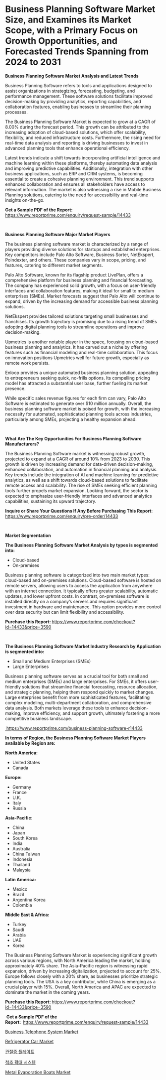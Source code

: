 <p><h1>Business Planning Software Market Size, and Examines its Market Scope, with a Primary Focus on Growth Opportunities, and Forecasted Trends Spanning from 2024 to 2031</h1></p><p><strong>Business Planning Software Market Analysis and Latest Trends</strong></p>
<p><p>Business Planning Software refers to tools and applications designed to assist organizations in strategizing, forecasting, budgeting, and performance management. These software solutions facilitate improved decision-making by providing analytics, reporting capabilities, and collaboration features, enabling businesses to streamline their planning processes.</p><p>The Business Planning Software Market is expected to grow at a CAGR of 8.00% during the forecast period. This growth can be attributed to the increasing adoption of cloud-based solutions, which offer scalability, flexibility, and reduced infrastructure costs. Furthermore, the rising need for real-time data analysis and reporting is driving businesses to invest in advanced planning tools that enhance operational efficiency.</p><p>Latest trends indicate a shift towards incorporating artificial intelligence and machine learning within these platforms, thereby automating data analysis and improving predictive capabilities. Additionally, integration with other business applications, such as ERP and CRM systems, is becoming essential to create a cohesive planning environment. This trend supports enhanced collaboration and ensures all stakeholders have access to relevant information. The market is also witnessing a rise in Mobile Business Planning solutions, catering to the need for accessibility and real-time insights on-the-go.</p></p>
<p><strong>Get a Sample PDF of the Report:&nbsp;</strong> <a href="https://www.reportprime.com/enquiry/request-sample/14433">https://www.reportprime.com/enquiry/request-sample/14433</a></p>
<p>&nbsp;</p>
<p><strong>Business Planning Software Major Market Players</strong></p>
<p><p>The business planning software market is characterized by a range of players providing diverse solutions for startups and established enterprises. Key competitors include Palo Alto Software, Business Sorter, NetEkspert, Poindexter, and others. These companies vary in scope, pricing, and features, catering to different market segments.</p><p>Palo Alto Software, known for its flagship product LivePlan, offers a comprehensive platform for business planning and financial forecasting. The company has experienced solid growth, with a focus on user-friendly interfaces and collaboration features, making it ideal for small to medium enterprises (SMEs). Market forecasts suggest that Palo Alto will continue to expand, driven by the increasing demand for accessible business planning solutions.</p><p>NetEkspert provides tailored solutions targeting small businesses and franchises. Its growth trajectory is promising due to a rising trend of SMEs adopting digital planning tools to streamline operations and improve decision-making.</p><p>Upmetrics is another notable player in the space, focusing on cloud-based business planning and analytics. It has carved out a niche by offering features such as financial modeling and real-time collaboration. This focus on innovation positions Upmetrics well for future growth, especially as remote work persists.</p><p>Enloop provides a unique automated business planning solution, appealing to entrepreneurs seeking quick, no-frills options. Its compelling pricing model has attracted a substantial user base, further fueling its market presence.</p><p>While specific sales revenue figures for each firm can vary, Palo Alto Software is estimated to generate over $10 million annually. Overall, the business planning software market is poised for growth, with the increasing necessity for automated, sophisticated planning tools across industries, particularly among SMEs, projecting a healthy expansion ahead.</p></p>
<p>&nbsp;</p>
<p><strong>What Are The Key Opportunities For Business Planning Software Manufacturers?</strong></p>
<p><p>The Business Planning Software market is witnessing robust growth, projected to expand at a CAGR of around 10% from 2023 to 2030. This growth is driven by increasing demand for data-driven decision-making, enhanced collaboration, and automation in financial planning and analysis. Key trends include the integration of AI and machine learning for predictive analytics, as well as a shift towards cloud-based solutions to facilitate remote access and scalability. The rise of SMEs seeking efficient planning tools further propels market expansion. Looking forward, the sector is expected to emphasize user-friendly interfaces and advanced analytics capabilities, sustaining its upward trajectory.</p></p>
<p><strong>Inquire or Share Your Questions If Any Before Purchasing This Report:</strong> <a href="https://www.reportprime.com/enquiry/pre-order/14433">https://www.reportprime.com/enquiry/pre-order/14433</a></p>
<p>&nbsp;</p>
<p><strong>Market Segmentation</strong></p>
<p><strong>The Business Planning Software Market Analysis by types is segmented into:</strong></p>
<p><ul><li>Cloud-based</li><li>On-premises</li></ul></p>
<p><p>Business planning software is categorized into two main market types: cloud-based and on-premises solutions. Cloud-based software is hosted on remote servers, allowing users to access the application from anywhere with an internet connection. It typically offers greater scalability, automatic updates, and lower upfront costs. In contrast, on-premises software is installed directly on a company’s servers and requires significant investment in hardware and maintenance. This option provides more control over data security but can limit flexibility and accessibility.</p></p>
<p><strong>Purchase this Report:&nbsp;</strong><a href="https://www.reportprime.com/checkout?id=14433&price=3590">https://www.reportprime.com/checkout?id=14433&price=3590</a></p>
<p>&nbsp;</p>
<p><strong>The Business Planning Software Market Industry Research by Application is segmented into:</strong></p>
<p><ul><li>Small and Medium Enterprises (SMEs)</li><li>Large Enterprises</li></ul></p>
<p><p>Business planning software serves as a crucial tool for both small and medium enterprises (SMEs) and large enterprises. For SMEs, it offers user-friendly solutions that streamline financial forecasting, resource allocation, and strategic planning, helping them respond quickly to market changes. Large enterprises benefit from more sophisticated features, facilitating complex modeling, multi-department collaboration, and comprehensive data analysis. Both markets leverage these tools to enhance decision-making, improve efficiency, and support growth, ultimately fostering a more competitive business landscape.</p></p>
<p><a href="https://www.reportprime.com/business-planning-software-r14433">&nbsp;https://www.reportprime.com/business-planning-software-r14433</a></p>
<p><strong>In terms of Region, the Business Planning Software Market Players available by Region are:</strong></p>
<p>
    <p> <strong> North America: </strong>
        <ul>
            <li>United States</li>
            <li>Canada</li>
        </ul>
        </p> 
    <p> <strong> Europe: </strong>
        <ul>
            <li>Germany</li>
            <li>France</li>
            <li>U.K.</li>
            <li>Italy</li>
            <li>Russia</li>
        </ul>
        </p> 
    <p> <strong> Asia-Pacific: </strong>
        <ul>
            <li>China</li>
            <li>Japan</li>
            <li>South Korea</li>
            <li>India</li>
            <li>Australia</li>
            <li>China Taiwan</li>
            <li>Indonesia</li>
            <li>Thailand</li>
            <li>Malaysia</li>
        </ul>
        </p> 
    <p> <strong> Latin America: </strong>
        <ul>
            <li>Mexico</li>
            <li>Brazil</li>
            <li>Argentina Korea</li>
            <li>Colombia</li>
        </ul>
        </p> 
    <p> <strong> Middle East & Africa: </strong>
        <ul>
            <li>Turkey</li>
            <li>Saudi</li>
            <li>Arabia</li>
            <li>UAE</li>
            <li>Korea</li>
        </ul>
    </p>
    </p>
<p><p>The Business Planning Software Market is experiencing significant growth across various regions, with North America leading the market, holding approximately 40% share. The Asia-Pacific region is witnessing rapid expansion, driven by increasing digitalization, projected to account for 25%. Europe follows closely with a 20% share, as businesses prioritize strategic planning tools. The USA is a key contributor, while China is emerging as a crucial player with 15%. Overall, North America and APAC are expected to dominate the market in the coming years.</p></p>
<p><strong>Purchase this Report: </strong><a href="https://www.reportprime.com/checkout?id=14433&price=3590">https://www.reportprime.com/checkout?id=14433&price=3590</a></p>
<p>&nbsp;<strong>Get a Sample PDF of the Report:&nbsp;&nbsp;</strong><a href="https://www.reportprime.com/enquiry/request-sample/14433">https://www.reportprime.com/enquiry/request-sample/14433</a></p>
<p><strong></strong></p>
<p><p><a href="https://github.com/LaurenHoover80/Market-Research-Report-List-1/blob/main/business-telephone-system-market.md">Business Telephone System Market</a></p><p><a href="https://issuu.com/reportprime-2/docs/refrigerator-car-market-size-2030.p_e85210cfba47a2">Refrigerator Car Market</a></p><p><a href="https://medium.com/@percymckty3ytenzie89676/%EC%84%B8%EA%B3%84-arthrodesis-plates-market-%EC%9D%80-2024%EC%97%90%EC%84%9C-2031%EB%A1%9C-%EC%97%B0%ED%8F%89%EA%B7%A0-%EC%A6%9D%EA%B0%80%EC%9C%A8%EC%9D%84-%EB%B3%B4%EC%9D%BC-%EA%B2%83%EC%9C%BC%EB%A1%9C-%EC%98%88%EC%83%81%EB%90%A9%EB%8B%88%EB%8B%A4-8267f9fe0c4a">관절증 플레이트</a></p><p><a href="https://medium.com/@percymckty3ytenzie89676/spine-augmentation-systems-market-%EC%9D%98-%EA%B8%80%EB%A1%9C%EB%B2%8C-%EC%8B%9C%EC%9E%A5-%EA%B0%9C%EC%9A%94%EB%8A%94-%EC%A0%84-%EC%84%B8%EA%B3%84-%EB%B0%8F-%EC%A3%BC%EC%9A%94-%EC%8B%9C%EC%9E%A5%EC%9D%98-%EC%82%B0%EC%97%85%EC%97%90-%EC%98%81%ED%96%A5%EC%9D%84-%EB%AF%B8%EC%B9%98%EB%8A%94-%EC%A3%BC%EC%9A%94-%ED%8A%B8%EB%A0%8C%EB%93%9C%EC%97%90-%EB%8C%80%ED%95%9C-%EB%8F%85%ED%8A%B9%ED%95%9C-%EA%B4%80%EC%A0%90%EC%9D%84-%EC%A0%9C%EA%B3%B5%ED%95%A9%EB%8B%88%EB%8B%A4-854d9340de5b">척추 확대 시스템</a></p><p><a href="https://medium.com/@pinkierau13/what-is-metal-evaporation-boats-market-64d1237637c0">Metal Evaporation Boats Market</a></p></p>